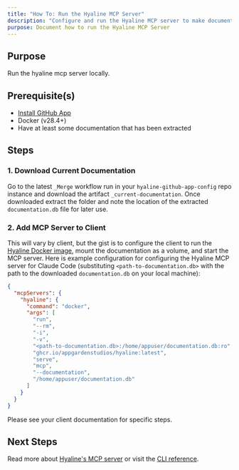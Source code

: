 ```yaml
---
title: "How To: Run the Hyaline MCP Server"
description: "Configure and run the Hyaline MCP server to make documentation available to AI assistants."
purpose: Document how to run the Hyaline MCP Server
---
```

## Purpose
Run the hyaline mcp server locally.

## Prerequisite(s)
- [Install GitHub App](./install-github-app.md)
- Docker (v28.4+)
- Have at least some documentation that has been extracted

## Steps

### 1. Download Current Documentation
Go to the latest `_Merge` workflow run in your `hyaline-github-app-config` repo instance and download the artifact `_current-documentation`. Once downloaded extract the folder and note the location of the extracted `documentation.db` file for later use.

### 2. Add MCP Server to Client
This will vary by client, but the gist is to configure the client to run the [Hyaline Docker image](https://github.com/appgardenstudios/hyaline/pkgs/container/hyaline), mount the documentation as a volume, and start the MCP server. Here is example configuration for configuring the Hyaline MCP server for Claude Code (substituting `<path-to-documentation.db>` with the path to the downloaded `documentation.db` on your local machine):

```json
{
  "mcpServers": {
    "hyaline": {
      "command": "docker",
      "args": [
        "run",
        "--rm",
        "-i",
        "-v",
        "<path-to-documentation.db>:/home/appuser/documentation.db:ro",
        "ghcr.io/appgardenstudios/hyaline:latest",
        "serve",
        "mcp",
        "--documentation",
        "/home/appuser/documentation.db"
      ]
    }
  }
}
```

Please see your client documentation for specific steps.

## Next Steps
Read more about [Hyaline's MCP server](../explanation/mcp.md) or visit the [CLI reference](../reference/cli.md).